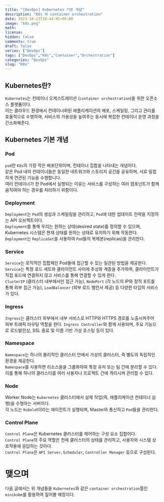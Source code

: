 ```yaml
---
title: "[DevOps] Kubernetes 기본 개념" 
description: "K8s 와 container orchestration"
date: 2023-10-23T20:44:05+09:00
image: "k8s.png" 
math: 
license: 
hidden: false
comments: true
draft: false
series: ["DevOps"]
tags: ["DevOps","K8s","Container","Orchestration"]
categories: "DevOps"
slug: "K8s"
---
```


## Kubernetes란?

`Kubernetes`는 컨테이너 오케스트레이션 (`container orchestration`)을 위한 오픈소스 플랫폼이다.   
이는 클라우드 환경에서 컨테이너화된 애플리케이션의 배포, 스케일링, 그리고 관리를 효율적으로 수행하며, 서비스의 가용성을 높여주는 동시에 복잡한 컨테이너 운영 과정을 간소화해준다.   

## Kubernetes 기본 개념 
### Pod
`pod`란 `K8s`의 가장 작은 배포단위이며, 컨테이너 집합을 나타내는 개념이다.   
같은 Pod 내의 컨테이너들은 동일한 네트워크와 스토리지 공간을 공유하며, 서로 밀접하게 연관된 기능을 수행합니다.   
여러 컨테이너가 한 Pod에서 실행되는 이유는 서비스를 구성하는 여러 컴포넌트가 함께 움직여야 하는 경우를 처리하기 위함이다.   

### Deployment
`Deployment`는 `Pod`의 생성과 스케일링을 관리하고, `Pod`에 대한 업데이트 전략을 지정하는 API 오브젝트이다.   
`Deployment`를 통해 우리는 원하는 상태(desired state)를 정의할 수 있으며, Kubernetes 시스템은 현재 상태를 원하는 상태로 유지하기 위해 작동한다.   
`Deployment`는 `ReplicaSet`을 사용하여 `Pod`들의 복제본(replicas)을 관리한다.   

### Service
`Service`는 로직적인 집합체인 Pod들에 접근할 수 있는 일관된 방법을 제공한다.   
`Service`는 특정 포드 세트와 클라이언트 사이에 추상화 계층을 추가하여, 클라이언트가 직접 포드에 연결하지 않고 서비스를 통해 연결할 수 있게 한다.    
`ClusterIP` (클러스터 내부에서만 접근 가능), `NodePort` (각 노드의 IP와 정적 포트를 통해 외부 접근 가능), `LoadBalancer` (외부 로드 밸런서 제공) 등 다양한 타입의 서비스가 있다.   

### Ingress
`Ingress`는 클러스터 외부에서 내부 서비스로 HTTP와 HTTPS 경로를 노출시켜주어 외부 트래픽 라우팅 역할을 한다.
`Ingress Controller`와 함께 사용되며, 주요 기능으로 로드발란싱, SSL 종료 및 이름 기반 가상 호스팅 등이 있다.   

### Namespace
`Namespace`는 하나의 물리적인 클러스터 안에서 가상의 클러스터, 즉 별도의 독립적인 환경을 제공한다.   
`Namespace`를 사용하면 리소스들을 그룹화하여 특정 유저 또는 팀 간에 분리할 수 있다.   
이를 통해 하나의 클러스터를 여러 사용자나 프로젝트 간에 격리시켜 관리할 수 있다.

### Node
Worker Node는 `Kubernetes` 클러스터에서 실제 작업(즉, 애플리케이션 컨테이너 실행)을 수행하는 서버이다.   
각 노드는 `Kubele`t이라는 에이전트가 실행되며, Master와 통신하고 `Pod`들을 관리한다.   

### Control Plane
`Control Plane`은 Kubernetes 클러스터를 제어하는 구성 요소 집합이다.    
`Control Plane`의 주요 역할은 전체 클러스터의 상태를 관리하고, 사용자와 시스템 상호작용에 응답하는 것이다.    
`Control Plane`은 `API Server`, `Scheduler`, `Controller Manager` 등으로 구성된다.  

# 맺으며
다음 글에서는 위 개념들을 `Kubernetes`와 같은 `container orchestration`툴인 `minikube`를 활용하여 짚어볼 예정이다.   

